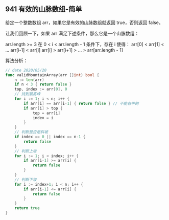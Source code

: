 ## 941 有效的山脉数组-简单

给定一个整数数组 arr，如果它是有效的山脉数组就返回 true，否则返回 false。

让我们回顾一下，如果 arr 满足下述条件，那么它是一个山脉数组：

arr.length >= 3
在 0 < i < arr.length - 1 条件下，存在 i 使得：
arr[0] < arr[1] < ... arr[i-1] < arr[i]
arr[i] > arr[i+1] > ... > arr[arr.length - 1]



算法分析：

```go
// date 2020/05/20
func validMountainArray(arr []int) bool {
    n := len(arr)
    if n < 3 { return false }
    top, index := arr[0], 0
    // 找到最高峰
    for i := 1; i < n; i++ {
        if arr[i] == arr[i-1] { return false } // 不能有平的
        if arr[i] > top {
            top = arr[i]
            index = i
        }
    }
    // 判断是否是斜坡
    if index == 0 || index == n-1 {
        return false
    }
    // 判断上坡
    for i := 1; i < index; i++ {
        if arr[i-1] >= arr[i] {
            return false
        }
    }
    // 判断下坡
    for i := index+1; i < n; i++ {
        if arr[i-1] <= arr[i] {
            return false
        }
    }
    return true
}
```

